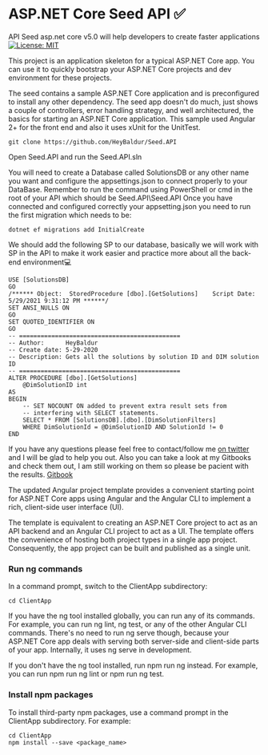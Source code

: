 # ASP.NET Core Seed API ✅
API Seed asp.net core v5.0 will help developers to create faster applications [![License: MIT](https://img.shields.io/badge/License-MIT-yellow.svg)](https://opensource.org/licenses/MIT)

This project is an application skeleton for a typical ASP.NET Core app. You can use it to quickly bootstrap your ASP.NET Core projects and dev environment for these projects.

The seed contains a sample ASP.NET Core application and is preconfigured to install any other dependency.
The seed app doesn't do much, just shows a couple of controllers, error handling strategy, and well architectured, the basics for starting an ASP.NET Core application. This sample used Angular 2+ for the front end and also it uses xUnit for the UnitTest. 

```
git clone https://github.com/HeyBaldur/Seed.API
```
Open Seed.API and run the Seed.API.sln

You will need to create a Database called SolutionsDB or any other name you want and configure the appsettings.json to connect properly to your DataBase. 
Remember to run the command using PowerShell or cmd in the root of your API which should be Seed.API\Seed.API
Once you have connected and configured correctly your appsetting.json you need to run the first migration which needs to be:

```
dotnet ef migrations add InitialCreate
```

We should add the following SP to our database, basically we will work with SP in the API to make it work easier and practice more about all the back-end environment💻
```
USE [SolutionsDB]
GO
/****** Object:  StoredProcedure [dbo].[GetSolutions]    Script Date: 5/29/2021 9:31:12 PM ******/
SET ANSI_NULLS ON
GO
SET QUOTED_IDENTIFIER ON
GO
-- =============================================
-- Author:		HeyBaldur
-- Create date: 5-29-2020
-- Description:	Gets all the solutions by solution ID and DIM solution ID
-- =============================================
ALTER PROCEDURE [dbo].[GetSolutions]
	@DimSolutionID int
AS
BEGIN
	-- SET NOCOUNT ON added to prevent extra result sets from
	-- interfering with SELECT statements.
	SELECT * FROM [SolutionsDB].[dbo].[DimSolutionFilters]
	WHERE DimSolutionId = @DimSolutionID AND SolutionId != 0
END

```
If you have any questions please feel free to contact/follow me [on twitter](https://twitter.com/HeyBaldur) and I will be glad to help you out.
Also you can take a look at my Gitbooks and check them out, I am still working on them so please be pacient with the results. 
[Gitbook](https://baldur.gitbook.io/angular/)

The updated Angular project template provides a convenient starting point for ASP.NET Core apps using Angular and the Angular CLI to implement a rich, client-side user interface (UI).

The template is equivalent to creating an ASP.NET Core project to act as an API backend and an Angular CLI project to act as a UI. The template offers the convenience of hosting both project types in a single app project. Consequently, the app project can be built and published as a single unit.

### Run ng commands
In a command prompt, switch to the ClientApp subdirectory:

```
cd ClientApp
```
If you have the ng tool installed globally, you can run any of its commands. For example, you can run ng lint, ng test, or any of the other Angular CLI commands. There's no need to run ng serve though, because your ASP.NET Core app deals with serving both server-side and client-side parts of your app. Internally, it uses ng serve in development.

If you don't have the ng tool installed, run npm run ng instead. For example, you can run npm run ng lint or npm run ng test.

### Install npm packages
To install third-party npm packages, use a command prompt in the ClientApp subdirectory. For example:

```
cd ClientApp
npm install --save <package_name>
```

